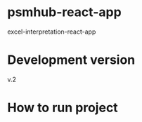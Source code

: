 # psmhub-react-app
 excel-interpretation-react-app 
 
# Development version
 v.2

# How to run project
